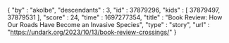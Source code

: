 {
  "by" : "akolbe",
  "descendants" : 3,
  "id" : 37879296,
  "kids" : [ 37879497, 37879531 ],
  "score" : 24,
  "time" : 1697277354,
  "title" : "Book Review: How Our Roads Have Become an Invasive Species",
  "type" : "story",
  "url" : "https://undark.org/2023/10/13/book-review-crossings/"
}
